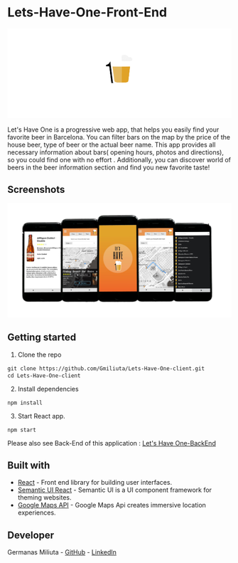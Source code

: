 # Lets-Have-One-Front-End

<p align="center">
  <img src="./src/assets/logoSmall .png" />
</p>

Let's Have One is a progressive web app, that helps you easily find your favorite beer in Barcelona. You can filter bars on the map by the price of the house beer, type of beer or the actual beer name. This app provides all necessary information about bars( opening hours, photos and directions), so you could find one with no effort . Additionally, you can discover world of beers in the beer information section and find you new favorite taste!

## Screenshots

<p align="center">
  <img src="./src/assets/LHO_screens.png"/>
</p>

## Getting started

1. Clone the repo

```
git clone https://github.com/Gmiliuta/Lets-Have-One-client.git
cd Lets-Have-One-client
```

2. Install dependencies
```
npm install
```

3. Start React app.
```
npm start
```

Please also see Back-End of this application : [Let's Have One-BackEnd](https://github.com/Gmiliuta/Lets-Have-One-server)

## Built with

* [React](https://reactjs.org) - Front end library for building user interfaces.
* [Semantic UI React](https://react.semantic-ui.com) - Semantic UI is a UI component framework for theming websites.
* [Google Maps API](https://developers.google.com/maps/documentation) - Google Maps Api creates immersive location experiences.

## Developer 
Germanas Miliuta - [GitHub](https://github.com/Gmiliuta) - [LinkedIn](https://www.linkedin.com/in/germanas-miliuta/) 

